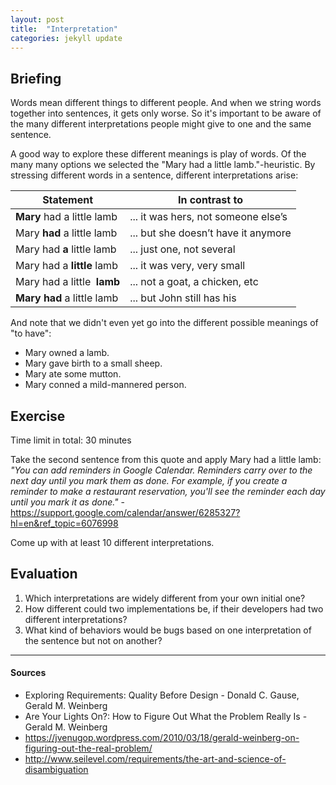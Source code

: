 ```yaml
---
layout: post
title:  "Interpretation"
categories: jekyll update
---
```


## Briefing
Words mean different things to different people. And when we string words together into sentences, it gets only worse. So it's important to be aware of the many different interpretations people might give to one and the same sentence.

A good way to explore these different meanings is play of words. Of the many many options we selected the "Mary had a little lamb."-heuristic. By stressing different words in a sentence, different interpretations arise:

|Statement                   |In contrast to                       |
|----------------------------|-------------------------------------|
|**Mary**​ had a little lamb  |... it was hers, not someone else’s  |
|Mary  **had**​ a little lamb |... but she doesn’t have it anymore  |
|Mary had ​**a**  little lamb |... just one, not several            |
|Mary had a **little**​ lamb  |... it was very, very small          |
|Mary had a little ​ **lamb** |... not a goat, a chicken, etc       |
|**Mary had**​ a little lamb  |... but John still has his           |

And note that we didn't even yet go into the different possible meanings of "to have":

- Mary owned a lamb.
- Mary gave birth to a small sheep.
- Mary ate some mutton.
- Mary conned a mild-mannered person.

## Exercise
Time limit in total: 30 minutes

Take the second sentence from this quote and apply Mary had a little lamb:
_"You can add reminders in Google Calendar. Reminders carry over to the next day until you mark them as done. For example, if you create a reminder to make a restaurant reservation, you'll see the reminder each day until you mark it as done."_ - https://support.google.com/calendar/answer/6285327?hl=en&ref_topic=6076998

Come up with at least 10 different interpretations.

## Evaluation
1. Which interpretations are widely different from your own initial one?
1. How different could two implementations be, if their developers had two different interpretations?
1. What kind of behaviors would be bugs based on one interpretation of the sentence but not on another?

---

#### Sources
- Exploring Requirements: Quality Before Design - Donald C. Gause, Gerald M. Weinberg
- Are Your Lights On?: How to Figure Out What the Problem Really Is - Gerald M. Weinberg
- https://jvenugop.wordpress.com/2010/03/18/gerald-weinberg-on-figuring-out-the-real-problem/
- http://www.seilevel.com/requirements/the-art-and-science-of-disambiguation
